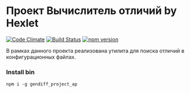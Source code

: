 # Проект Вычислитель отличий by Hexlet
[![Code Climate](https://codeclimate.com/github/antonpotemkin/project-lvl2-s102/badges/gpa.svg)](https://codeclimate.com/github/antonpotemkin/project-lvl2-s102)
[![Build Status](https://travis-ci.org/antonpotemkin/project-lvl2-s102.svg?branch=master)](https://travis-ci.org/antonpotemkin/project-lvl2-s102)
[![npm version](https://badge.fury.io/js/gendiff_project_ap.svg)](https://badge.fury.io/js/gendiff_project_ap)

В рамках данного проекта реализована утилита для поиска отличий в конфигурационных файлах.

### Install bin
`
npm i -g gendiff_project_ap
`
